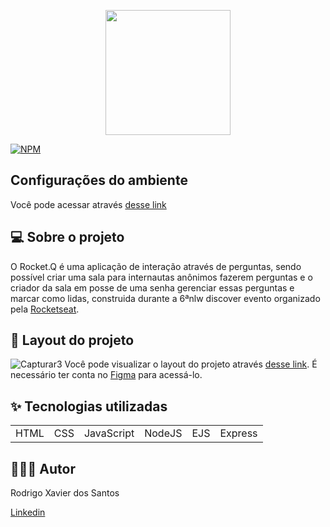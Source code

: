 <p align="center">
 <img width="200px" src="https://user-images.githubusercontent.com/85380530/124215745-06aab880-dacb-11eb-9993-84cc48f36e37.PNG" />
</p>


[![NPM](https://img.shields.io/npm/l/react)](https://github.com/rodrigoxsantos/bootcamp/blob/main/LICENSE) 

## Configurações do ambiente
Você pode acessar através [desse link](https://www.notion.so/Configura-es-do-ambiente-d51200a7c7f843fe9000310879f37411)


## 💻 Sobre o projeto 
O Rocket.Q é uma aplicação de interação através de perguntas, sendo possível criar uma sala para internautas anônimos fazerem perguntas e o criador da sala em posse de uma senha gerenciar essas perguntas e marcar como lidas, construida durante a 6ªnlw discover evento organizado pela [Rocketseat](https://rocketseat.com.br/).

## 🔖 Layout do projeto
![Capturar3](https://user-images.githubusercontent.com/85380530/124215445-63f23a00-daca-11eb-9d16-ba917c862fb8.PNG)
Você pode visualizar o layout do projeto através [desse link](https://www.figma.com/file/vp3iFfd1ohCbHyDX9jCiQi/Roquet.q). É necessário ter conta no [Figma](https://figma.com) para acessá-lo.

## ✨ Tecnologias utilizadas

<table>
  <tr>
    <td>HTML</td>
    <td>CSS</td>
    <td>JavaScript</td>
    <td>NodeJS</td>
    <td>EJS</td>
    <td>Express</td>
  
  </tr>
</table>


## 👨🏽‍💻 Autor

Rodrigo Xavier dos Santos

[Linkedin](https://www.linkedin.com/in/rodrigoxsantos/) 
